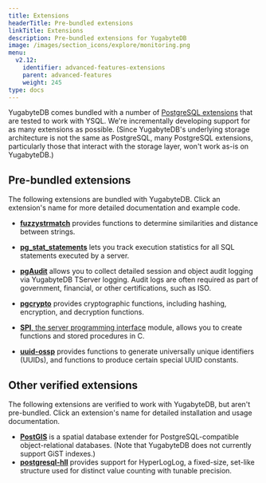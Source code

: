 ```yaml
---
title: Extensions
headerTitle: Pre-bundled extensions
linkTitle: Extensions
description: Pre-bundled extensions for YugabyteDB
image: /images/section_icons/explore/monitoring.png
menu:
  v2.12:
    identifier: advanced-features-extensions
    parent: advanced-features
    weight: 245
type: docs
---
```


YugabyteDB comes bundled with a number of [PostgreSQL extensions](../../../../api/ysql/extensions/#pre-bundled-extensions) that are tested to work with YSQL. We're incrementally developing support for as many extensions as possible. (Since YugabyteDB's underlying storage architecture is not the same as PostgreSQL, many PostgreSQL extensions, particularly those that interact with the storage layer, won't work as-is on YugabyteDB.)

## Pre-bundled extensions

The following extensions are bundled with YugabyteDB. Click an extension's name for more detailed documentation and example code.

* [**fuzzystrmatch**](../../../../api/ysql/extensions/#fuzzystrmatch) provides functions to determine similarities and distance between strings.

<!--
* [orafce](/preview/api/ysql/extensions/#orafce) provides compatibility with Oracle functions and packages that are either missing or implemented differently in YugabyteDB and PostgreSQL. This compatibility layer can help you port your Oracle applications to YugabyteDB.
-->

* [**pg_stat_statements**](../../../../api/ysql/extensions/#pg-stat-statements) lets you track execution statistics for all SQL statements executed by a server.

* [**pgAudit**](../../../../secure/audit-logging/audit-logging-ysql/) allows you to collect detailed session and object audit logging via YugabyteDB TServer logging. Audit logs are often required as part of government, financial, or other certifications, such as ISO.

* [**pgcrypto**](../../../../api/ysql/extensions/#pgcrypto) provides cryptographic functions, including hashing, encryption, and decryption functions.

* [**SPI**, the server programming interface](../../../../api/ysql/extensions/#server-programming-interface-spi-module) module, allows you to create functions and stored procedures in C.

* [**uuid-ossp**](../../../../api/ysql/extensions/#uuid-ossp) provides functions to generate universally unique identifiers (UUIDs), and functions to produce certain special UUID constants.

## Other verified extensions

The following extensions are verified to work with YugabyteDB, but aren't pre-bundled. Click an extension's name for detailed installation and usage documentation.

* [**PostGIS**](../../../../api/ysql/extensions/#postgis) is a spatial database extender for PostgreSQL-compatible object-relational databases. (Note that YugabyteDB does not currently support GiST indexes.)
* [**postgresql-hll**](../../../../api/ysql/extensions/#postgresql-hll-postgresql-extension-for-hyperloglog) provides support for HyperLogLog, a fixed-size, set-like structure used for distinct value counting with tunable precision.
